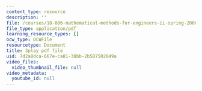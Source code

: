 ```yaml
---
content_type: resource
description: ''
file: /courses/18-086-mathematical-methods-for-engineers-ii-spring-2006/7d2a8dca667eca8138bb2b587502049a_XPo4dHK48Nw.pdf
file_type: application/pdf
learning_resource_types: []
ocw_type: OCWFile
resourcetype: Document
title: 3play pdf file
uid: 7d2a8dca-667e-ca81-38bb-2b587502049a
video_files:
  video_thumbnail_file: null
video_metadata:
  youtube_id: null
---
```

